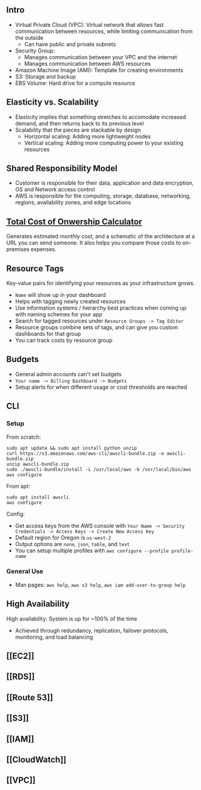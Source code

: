 ## Intro

* Virtual Private Cloud (VPC): Virtual network that allows fast communication between resources, while limiting communication from the outside
    * Can have public and private subnets
* Security Group:
    * Manages communication between your VPC and the internet
    * Manages communication between AWS resources
* Amazon Machine Image (AMI): Template for creating environments
* S3: Storage and backup
* EBS Volume: Hard drive for a compute resource

## Elasticity vs. Scalability

* Elasticity implies that something stretches to accomodate increased demand, and then returns back to its previous level
* Scalability that the pieces are stackable by design
    * Horizontal scaling: Adding more lightweight nodes
    * Vertical scaling: Adding more computing power to your existing resources

## Shared Responsibility Model

* Customer is responsible for their data, application and data encryption, OS and Network access control
* AWS is responsible for the computing, storage, database, networking, regions, availability zones, and edge locations

## [Total Cost of Onwership Calculator](https://awstcocalculator.com/)

Generates estimated monthly cost, and a schematic of the architecture at a URL you can send someone. It also helps you compare those costs to on-premises expenses.

## Resource Tags

Key-value pairs for identifying your resources as your infrastructure grows.

* `Name` will show up in your dashboard
* Helps with tagging newly created resources
* Use information systems / hierarchy best practices when coming up with naming schemes for your app
* Search for tagged resources under `Resource Groups -> Tag Editor`
* Resource groups combine sets of tags, and can give you custom dashboards for that group
* You can track costs by resource group

## Budgets

* General admin accounts can't set budgets
* `Your name -> Billing Dashboard -> Budgets`
* Setup alerts for when different usage or cost thresholds are reached

## CLI

### Setup

From scratch:

```
sudo apt update && sudo apt install python unzip
curl https://s3.amazonaws.com/aws-cli/awscli-bundle.zip -o awscli-bundle.zip
unzip awscli-bundle.zip
sudo ./awscli-bundle/install -i /usr/local/aws -b /usr/local/bin/aws
aws configure
```

From apt:

```
sudo apt install awscli
aws configure
```

Config:

* Get access keys from the AWS console with `Your Name -> Security Credentials -> Access Keys -> Create New Access Key`
* Default region for Oregon is `us-west-2`
* Output options are `none`, `json`, `table`, and `text`
* You can setup multiple profiles with `aws configure --profile profile-name`

### General Use

* Man pages: `aws help`, `aws s3 help`, `aws iam add-user-to-group help`

## High Availability

High availability: System is up for ~100% of the time

* Achieved through redundancy, replication, failover protocols, monitoring, and load balancing

## [[EC2]]

## [[RDS]]

## [[Route 53]]

## [[S3]]

## [[IAM]]

## [[CloudWatch]]

## [[VPC]]
